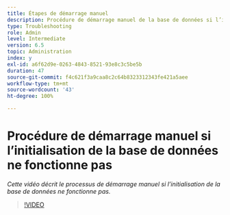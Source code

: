 ```yaml
---
title: Étapes de démarrage manuel
description: Procédure de démarrage manuel de la base de données si l’initialisation de la base de données ne fonctionne pas
type: Troubleshooting
role: Admin
level: Intermediate
version: 6.5
topic: Administration
index: y
exl-id: a6f62d9e-0263-4843-8521-93e8c3c5be5b
duration: 47
source-git-commit: f4c621f3a9caa8c2c64b8323312343fe421a5aee
workflow-type: tm+mt
source-wordcount: '43'
ht-degree: 100%

---
```


# Procédure de démarrage manuel si l’initialisation de la base de données ne fonctionne pas

*Cette vidéo décrit le processus de démarrage manuel si l’initialisation de la base de données ne fonctionne pas.*

>[!VIDEO](https://video.tv.adobe.com/v/335515?quality=12&learn=on)
